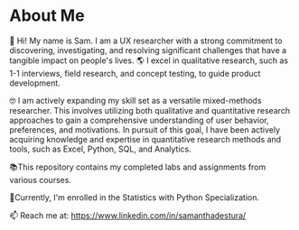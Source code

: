 # About Me

👋 Hi! My name is Sam. I am a UX researcher with a strong commitment to discovering, investigating, and resolving significant challenges that have a tangible impact on people's lives. 🌎 I excel in qualitative research, such as 1-1 interviews, field research, and concept testing, to guide product development.

🤓 I am actively expanding my skill set as a versatile mixed-methods researcher. This involves utilizing both qualitative and quantitative research approaches to gain a comprehensive understanding of user behavior, preferences, and motivations. In pursuit of this goal, I have been actively acquiring knowledge and expertise in quantitative research methods and tools, such as Excel, Python, SQL, and Analytics.

📚This repository contains my completed labs and assignments from various courses.

🐍Currently, I'm enrolled in the Statistics with Python Specialization.

📫 Reach me at: https://www.linkedin.com/in/samanthadestura/
